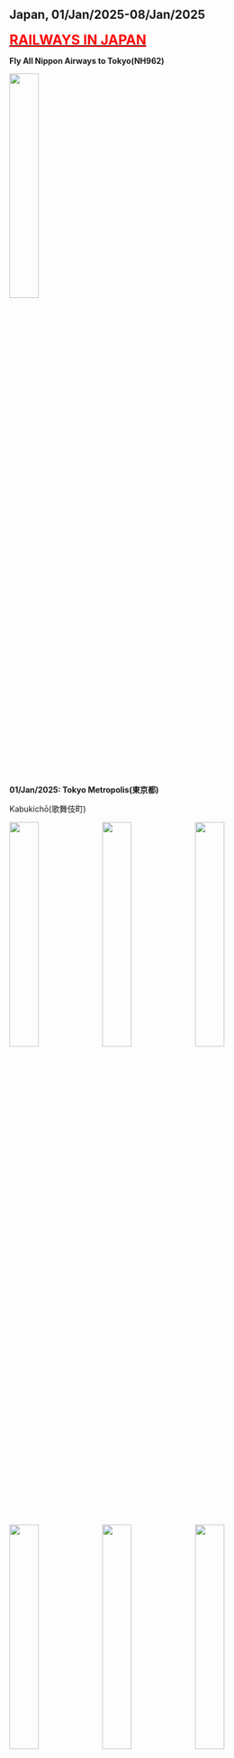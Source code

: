 ## Japan, 01/Jan/2025-08/Jan/2025

**[<font color=red size=5><u>RAILWAYS IN JAPAN</u></font>](https://wqgcx.github.io/transport/20250101JP/JR/)**

**Fly All Nippon Airways to Tokyo(NH962)**

<img src="../20250101JP_photos/IMG_5833.jpeg" width="32%">

**01/Jan/2025: Tokyo Metropolis(東京都)**

Kabukichō(歌舞伎町)

<img src="../20250101JP_photos/IMG_5836.jpeg" width="32%">
<img src="../20250101JP_photos/IMG_5838.jpeg" width="32%">
<img src="../20250101JP_photos/IMG_5835.jpeg" width="32%">
<img src="../20250101JP_photos/IMG_5840.jpeg" width="32%">
<img src="../20250101JP_photos/IMG_5842.jpeg" width="32%">
<img src="../20250101JP_photos/IMG_5846.jpeg" width="32%">
<img src="../20250101JP_photos/IMG_5849.jpeg" width="32%">
<img src="../20250101JP_photos/IMG_5852.jpeg" width="32%">
<img src="../20250101JP_photos/IMG_5853.jpeg" width="32%">
<img src="../20250101JP_photos/IMG_5854.jpeg" width="32%">

**02/Jan/2025: Otaru-shi(小樽市)**

**Fly All Nippon Airways to Hokkaido(NH53)**

Sumiyoshi Shrine(住吉神社)

<img src="../20250101JP_photos/IMG_5858.jpeg" width="32%">
<img src="../20250101JP_photos/IMG_5859.jpeg" width="32%">
<img src="../20250101JP_photos/IMG_5860.jpeg" width="32%">
<img src="../20250101JP_photos/IMG_5861.jpeg" width="32%">
<img src="../20250101JP_photos/IMG_5862.jpeg" width="32%">
<img src="../20250101JP_photos/IMG_5864.jpeg" width="32%">

Marchen Intersection(メルヘン交差点)

<img src="../20250101JP_photos/IMG_5866.jpeg" width="32%">
<img src="../20250101JP_photos/IMG_5868.jpeg" width="32%">

Otaru Music Box Museum(小樽オルゴール堂)

<img src="../20250101JP_photos/IMG_5872.jpeg" width="32%">
<img src="../20250101JP_photos/IMG_5876.jpeg" width="32%">
<img src="../20250101JP_photos/IMG_5878.jpeg" width="32%">
<img src="../20250101JP_photos/IMG_5881.jpeg" width="32%">
<img src="../20250101JP_photos/IMG_5882.jpeg" width="32%">
<img src="../20250101JP_photos/IMG_5885.jpeg" width="32%">

Kitaichi Glass Otaru(北一硝子館)

<img src="../20250101JP_photos/IMG_5887.jpeg" width="32%">
<img src="../20250101JP_photos/IMG_5888.jpeg" width="32%">
<img src="../20250101JP_photos/IMG_5891.jpeg" width="32%">
<img src="../20250101JP_photos/IMG_5893.jpeg" width="32%">
<img src="../20250101JP_photos/IMG_5894.jpeg" width="32%">
<img src="../20250101JP_photos/IMG_5895.jpeg" width="32%">

Street View of Otaru

<img src="../20250101JP_photos/IMG_5898.jpeg" width="32%">
<img src="../20250101JP_photos/IMG_5899.jpeg" width="32%">
<img src="../20250101JP_photos/IMG_5905.jpeg" width="32%">

Otaru Canal(小樽運河)

<img src="../20250101JP_photos/IMG_5903.jpeg" width="32%">
<img src="../20250101JP_photos/IMG_5907.jpeg" width="32%">
<img src="../20250101JP_photos/IMG_5910.jpeg" width="32%">

Tenguyama(天狗山)

<img src="../20250101JP_photos/IMG_5918.jpeg" width="32%">
<img src="../20250101JP_photos/IMG_5919.jpeg" width="32%">
<img src="../20250101JP_photos/IMG_5921.jpeg" width="32%">
<img src="../20250101JP_photos/IMG_5923.jpeg" width="32%">
<img src="../20250101JP_photos/IMG_5926.jpeg" width="32%">
<img src="../20250101JP_photos/IMG_5928.jpeg" width="32%">

**03/Jan/2025: Wakkanai-shi(稚内市)**

North Breakwater Dome(北防波堤ドーム)

<img src="../20250101JP_photos/IMG_5948.jpeg" width="32%">
<img src="../20250101JP_photos/IMG_5952.jpeg" width="32%">
<img src="../20250101JP_photos/IMG_5966.jpeg" width="32%">

Wakkanai Centennial Memorial Tower(開基百年記念塔) and Chihaku Koro Monument(稚泊航路記念碑)

<img src="../20250101JP_photos/IMG_5960.jpeg" width="32%">
<img src="../20250101JP_photos/IMG_5961.jpeg" width="32%">

Japan Coast Guard PL11 Rishiri(日本海上保安庁巡視船 PL11 りしり)

<img src="../20250101JP_photos/IMG_5963.jpeg" width="32%">
<img src="../20250101JP_photos/IMG_5964.jpeg" width="32%">
<img src="../20250101JP_photos/IMG_5965.jpeg" width="32%">

Hokumon Shrine(北門神社)

<img src="../20250101JP_photos/IMG_5967.jpeg" width="32%">
<img src="../20250101JP_photos/IMG_5968.jpeg" width="32%">
<img src="../20250101JP_photos/IMG_5974.jpeg" width="32%">

Cape Sōya(宗谷岬)

<img src="../20250101JP_photos/IMG_5995.jpeg" width="32%">
<img src="../20250101JP_photos/IMG_5999.jpeg" width="32%">
<img src="../20250101JP_photos/IMG_6001.jpeg" width="32%">
<img src="../20250101JP_photos/IMG_5993.jpeg" width="32%">
<img src="../20250101JP_photos/IMG_5988.jpeg" width="32%">
<img src="../20250101JP_photos/IMG_5990.jpeg" width="32%">
<img src="../20250101JP_photos/IMG_6004.jpeg" width="32%">
<img src="../20250101JP_photos/IMG_6007.jpeg" width="32%">
<img src="../20250101JP_photos/IMG_6009.jpeg" width="32%">
<img src="../20250101JP_photos/IMG_6010.jpeg" width="32%">
<img src="../20250101JP_photos/IMG_6011.jpeg" width="32%">
<img src="../20250101JP_photos/IMG_6014.jpeg" width="32%">

**04/Jan/2025: Biei-chō(美瑛町), Furano-shi(富良野市)**

Christmas Tree no Ki(クリスマスツリーの木)

<img src="../20250101JP_photos/IMG_6038.jpeg" width="32%">
<img src="../20250101JP_photos/IMG_6040.jpeg" width="32%">
<img src="../20250101JP_photos/IMG_6043.jpeg" width="32%">

Love Neil's Bell(ラヴニールの鐘)

<img src="../20250101JP_photos/IMG_6054.jpeg" width="32%">
<img src="../20250101JP_photos/IMG_6076.jpeg" width="32%">

Shirahige Waterfalls(白ひげの滝)

<img src="../20250101JP_photos/IMG_6055.jpeg" width="32%">
<img src="../20250101JP_photos/IMG_6056.jpeg" width="32%">
<img src="../20250101JP_photos/IMG_6059.jpeg" width="32%">
<img src="../20250101JP_photos/IMG_6060.jpeg" width="32%">
<img src="../20250101JP_photos/IMG_6062.jpeg" width="32%">
<img src="../20250101JP_photos/IMG_6064.jpeg" width="32%">

Blue Pond(青い池)

<img src="../20250101JP_photos/IMG_6066.jpeg" width="32%">
<img src="../20250101JP_photos/IMG_6068.jpeg" width="32%">
<img src="../20250101JP_photos/IMG_6069.jpeg" width="32%">

Ningle Terrace(ニングルテラス)

<img src="../20250101JP_photos/IMG_6084.jpeg" width="32%">
<img src="../20250101JP_photos/IMG_6088.jpeg" width="32%">
<img src="../20250101JP_photos/IMG_6089.jpeg" width="32%">
<img src="../20250101JP_photos/IMG_6090.jpeg" width="32%">
<img src="../20250101JP_photos/IMG_6091.jpeg" width="32%">
<img src="../20250101JP_photos/IMG_6092.jpeg" width="32%">
<img src="../20250101JP_photos/IMG_6094.jpeg" width="32%">
<img src="../20250101JP_photos/IMG_6095.jpeg" width="32%">
<img src="../20250101JP_photos/IMG_6096.jpeg" width="32%">

**05/Jan/2025: Asahikawa-shi(旭川市), Hakodate-shi(函館市)**

Asahikawa Shrine(旭川神社)

<img src="../20250101JP_photos/IMG_6111.jpeg" width="32%">
<img src="../20250101JP_photos/IMG_6112.jpeg" width="32%">
<img src="../20250101JP_photos/IMG_6114.jpeg" width="32%">

Asahiyama Zoo (旭山動物園)

<img src="../20250101JP_photos/IMG_6125.jpeg" width="32%">
<img src="../20250101JP_photos/IMG_6133.jpeg" width="32%">
<img src="../20250101JP_photos/IMG_6142.jpeg" width="32%">
<img src="../20250101JP_photos/IMG_6149.jpeg" width="32%">
<img src="../20250101JP_photos/IMG_6152.jpeg" width="32%">
<img src="../20250101JP_photos/IMG_6155.jpeg" width="32%">

Mount Hakodate (函館山)

<img src="../20250101JP_photos/IMG_6167.jpeg" width="32%">
<img src="../20250101JP_photos/IMG_6172.jpeg" width="32%">
<img src="../20250101JP_photos/IMG_6178.jpeg" width="32%">

**06/Jan/2025: Hakodate-shi(函館市), Tōyako-chō(洞爺湖町), Noboribetsu-shi(登別市)**

Meijikan(明治館), Kanemori Red Brick Warehouse(金森赤レンガ倉庫) and Hachimanzaka Slope(八幡坂)

<img src="../20250101JP_photos/IMG_6193.jpeg" width="32%">
<img src="../20250101JP_photos/IMG_6196.jpeg" width="32%">
<img src="../20250101JP_photos/IMG_6199.jpeg" width="32%">

Motomachi Church(元町教会), St. John's Church(聖ヨハネ教会) and Holy Resurrection Orthodox Church(ハリストス正教会)

<img src="../20250101JP_photos/IMG_6201.jpeg" width="32%">
<img src="../20250101JP_photos/IMG_6204.jpeg" width="32%">
<img src="../20250101JP_photos/IMG_6205.jpeg" width="32%">

Old Public Hall of Hakodate Ward(旧函館区公会堂)

<img src="../20250101JP_photos/IMG_6209.jpeg" width="32%">
<img src="../20250101JP_photos/IMG_6213.jpeg" width="32%">
<img src="../20250101JP_photos/IMG_6222.jpeg" width="32%">

Former Hakodate Branch Office of Hokkaido Government(旧北海道庁函館支庁庁舎) and Former Storehouse for Books of the Hakodate Branch of the Colonial Bureau(旧開拓使函館支庁書籍庫)

<img src="../20250101JP_photos/IMG_6211.jpeg" width="32%">
<img src="../20250101JP_photos/IMG_6216.jpeg" width="32%">
<img src="../20250101JP_photos/IMG_6212.jpeg" width="32%">

Former British Consulate of Hakodate(函館市旧イギリス領事館) and Goryōkaku(五稜郭)

<img src="../20250101JP_photos/IMG_6224.jpeg" width="32%">
<img src="../20250101JP_photos/IMG_6225.jpeg" width="32%">
<img src="../20250101JP_photos/IMG_6227.jpeg" width="32%">

Hakodate Magistrate's Office(箱館奉行所)

<img src="../20250101JP_photos/IMG_6234.jpeg" width="32%">
<img src="../20250101JP_photos/IMG_6242.jpeg" width="32%">
<img src="../20250101JP_photos/IMG_6235.jpeg" width="32%">
<img src="../20250101JP_photos/IMG_6236.jpeg" width="32%">
<img src="../20250101JP_photos/IMG_6238.jpeg" width="32%">
<img src="../20250101JP_photos/IMG_6241.jpeg" width="32%">

**07/Jan/2025: Noboribetsu-shi(登別市), Sapporo-shi(札幌市)**

**Fly AirDo to Tokyo(HD38)**

**08/Jan/2025: Tokyo Metropolis(東京都)**

**Fly All Nippon Airways to Beijing(NH961)**

Ramen in Hokkaido(Soy Sauce Ramen, )

<img src="../20250101JP_photos/IMG_6103.jpeg" width="32%">

**Click [here](https://wqgcx.github.io/transport/) to go back.**
